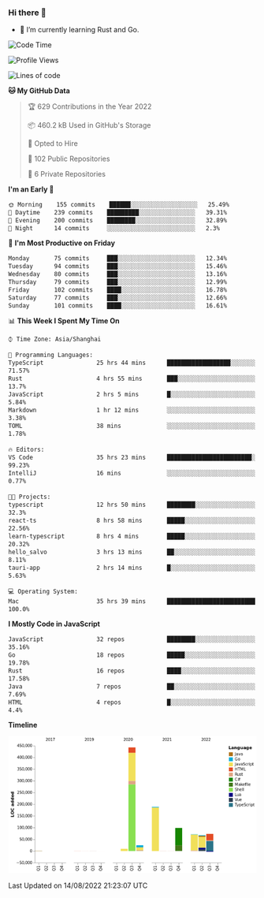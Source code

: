 ### Hi there 👋

- 🌱 I’m currently learning Rust and Go.

<!--START_SECTION:waka-->
![Code Time](http://img.shields.io/badge/Code%20Time-668%20hrs%2025%20mins-blue)

![Profile Views](http://img.shields.io/badge/Profile%20Views-0-blue)

![Lines of code](https://img.shields.io/badge/From%20Hello%20World%20I%27ve%20Written-976%20Thousand%20lines%20of%20code-blue)

**🐱 My GitHub Data** 

> 🏆 629 Contributions in the Year 2022
 > 
> 📦 460.2 kB Used in GitHub's Storage 
 > 
> 💼 Opted to Hire
 > 
> 📜 102 Public Repositories 
 > 
> 🔑 6 Private Repositories  
 > 
**I'm an Early 🐤** 

```text
🌞 Morning    155 commits    ██████░░░░░░░░░░░░░░░░░░░   25.49% 
🌆 Daytime    239 commits    █████████░░░░░░░░░░░░░░░░   39.31% 
🌃 Evening    200 commits    ████████░░░░░░░░░░░░░░░░░   32.89% 
🌙 Night      14 commits     ░░░░░░░░░░░░░░░░░░░░░░░░░   2.3%

```
📅 **I'm Most Productive on Friday** 

```text
Monday       75 commits     ███░░░░░░░░░░░░░░░░░░░░░░   12.34% 
Tuesday      94 commits     ███░░░░░░░░░░░░░░░░░░░░░░   15.46% 
Wednesday    80 commits     ███░░░░░░░░░░░░░░░░░░░░░░   13.16% 
Thursday     79 commits     ███░░░░░░░░░░░░░░░░░░░░░░   12.99% 
Friday       102 commits    ████░░░░░░░░░░░░░░░░░░░░░   16.78% 
Saturday     77 commits     ███░░░░░░░░░░░░░░░░░░░░░░   12.66% 
Sunday       101 commits    ████░░░░░░░░░░░░░░░░░░░░░   16.61%

```


📊 **This Week I Spent My Time On** 

```text
⌚︎ Time Zone: Asia/Shanghai

💬 Programming Languages: 
TypeScript               25 hrs 44 mins      ██████████████████░░░░░░░   71.57% 
Rust                     4 hrs 55 mins       ███░░░░░░░░░░░░░░░░░░░░░░   13.7% 
JavaScript               2 hrs 5 mins        █░░░░░░░░░░░░░░░░░░░░░░░░   5.84% 
Markdown                 1 hr 12 mins        ░░░░░░░░░░░░░░░░░░░░░░░░░   3.38% 
TOML                     38 mins             ░░░░░░░░░░░░░░░░░░░░░░░░░   1.78%

🔥 Editors: 
VS Code                  35 hrs 23 mins      ████████████████████████░   99.23% 
IntelliJ                 16 mins             ░░░░░░░░░░░░░░░░░░░░░░░░░   0.77%

🐱‍💻 Projects: 
typescript               12 hrs 50 mins      ████████░░░░░░░░░░░░░░░░░   32.3% 
react-ts                 8 hrs 58 mins       █████░░░░░░░░░░░░░░░░░░░░   22.56% 
learn-typescript         8 hrs 4 mins        █████░░░░░░░░░░░░░░░░░░░░   20.32% 
hello_salvo              3 hrs 13 mins       ██░░░░░░░░░░░░░░░░░░░░░░░   8.11% 
tauri-app                2 hrs 14 mins       █░░░░░░░░░░░░░░░░░░░░░░░░   5.63%

💻 Operating System: 
Mac                      35 hrs 39 mins      █████████████████████████   100.0%

```

**I Mostly Code in JavaScript** 

```text
JavaScript               32 repos            ████████░░░░░░░░░░░░░░░░░   35.16% 
Go                       18 repos            █████░░░░░░░░░░░░░░░░░░░░   19.78% 
Rust                     16 repos            ████░░░░░░░░░░░░░░░░░░░░░   17.58% 
Java                     7 repos             ██░░░░░░░░░░░░░░░░░░░░░░░   7.69% 
HTML                     4 repos             █░░░░░░░░░░░░░░░░░░░░░░░░   4.4%

```


**Timeline**

![Chart not found](https://raw.githubusercontent.com/elton/elton/main/charts/bar_graph.png) 


 Last Updated on 14/08/2022 21:23:07 UTC
<!--END_SECTION:waka-->

<!--
**elton/elton** is a ✨ _special_ ✨ repository because its `README.md` (this file) appears on your GitHub profile.

Here are some ideas to get you started:

- 🔭 I’m currently working on ...
- 🌱 I’m currently learning ...
- 👯 I’m looking to collaborate on ...
- 🤔 I’m looking for help with ...
- 💬 Ask me about ...
- 📫 How to reach me: ...
- 😄 Pronouns: ...
- ⚡ Fun fact: ...
-->
